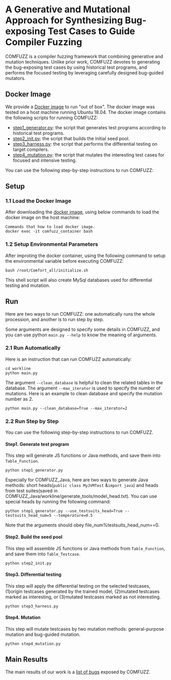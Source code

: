 # A Generative and Mutational Approach for Synthesizing Bug-exposing Test Cases to Guide Compiler Fuzzing

COMFUZZ is a compiler fuzzing framework that combining generative and mutation techniques. Unlike prior work, COMFUZZ devotes to generating the bug-exposing test cases by using historical test programs, and performs the focused testing by leveraging carefully designed bug-guided mutators.


## Docker Image

We provide a [Docker image](https://zenodo.org/record/7602317) to run "out of box". The docker image was tested on a host machine running Ubuntu 18.04.
The docker image contains the following scripts for running COMFUZZ:

* [step1_generator.py](): the script that generates test programs according to historical test programs.
* [step2_init.py](): the script that builds the initial seed pool.
* [step3_harness.py](): the script that performs the differential testing on target compilers.
* [step4_mutation.py](): the script that mutates the interesting test cases for focused and intensive testing.

You can use the following step-by-step instructions to run COMFUZZ:

## Setup
### 1.1 Load the Docker Image
After downloading the [docker image](https://zenodo.org/record/7602317), using below commands to load the docker image on the host machine:
```
Commands that how to load docker image.
docker exec -it comfuzz_container bash
```
### 1.2 Setup Environmental Parameters
After improting the docker container, using the following command to setup the environmental variable before executing COMFUZZ:
```
bash /root/Comfort_all/initialize.sh
```
This shell script will also create MySql databases used for differential testing and mutation.



## Run

Here are two ways to run COMFUZZ: one automatically runs the whole procession, and another is to run step by step.

Some arguments are designed to specify some details in COMFUZZ, and you can use python `main.py --help` to know the meaning of arguments.

### 2.1 Run Automatically

Here is an instruction that can run COMFUZZ  automatically:

```
cd workline
python main.py
```

 The argument `--clean_database` is helpful to clean the related tables in the database. The argument `--max_iterator` is used to specify the number of mutations. Here is an example to clean database and specify the mutation number as 2.

```
python main.py --clean_database=True --max_iterator=2
```

### 2.2 Run Step by Step

You can use the following step-by-step instructions to run COMFUZZ.

#### Step1. Generate test program

This step will generate JS functions or Java methods, and save them into `Table_Function`.

```
python step1_generator.py
```

Especially for COMFUZZ_Java, here are two ways to generate Java methods: short heads(`public class MyJVMTest` &`import java`) and heads from test suites(saved in  COMFUZZ_Java/workline/generate_tools/model_head.txt).
You can use special heads by running the following command:

```
python step1_generator.py --use_testsuits_head=True --testsuits_head_num=5 --temperature=0.5
```

Note that the arguments should obey file_num%testsuits_head_num==0.

#### Step2. Build the seed pool

This step will assemble JS functions or Java methods from `Table_Function`, and save them into `Table_Testcase`.

```
python step2_init.py
```

#### Step3. Differential testing

This step will apply the differential testing on the selected testcases, (1)origin testcases generated by the trained model, (2)mutated testcases marked as interesting, or (3)mutated testcases marked as not interesting.

```
python step3_harness.py
```

#### Step4. Mutation

This step will mutate testcases by two mutation methods: general-purpose mutation and bug-guided mutation.

```
python step4_mutation.py
```

## Main Results
The main results of our work is a [list of bugs](https://github.com/NWU-NISL-Fuzzing/COMFUZZ/blob/main/docs/Bug-List.md) exposed by COMFUZZ.
